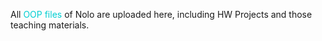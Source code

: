 All <font color = darkturquoise>OOP files</font> of Nolo are uploaded here, including HW Projects and those teaching materials.
